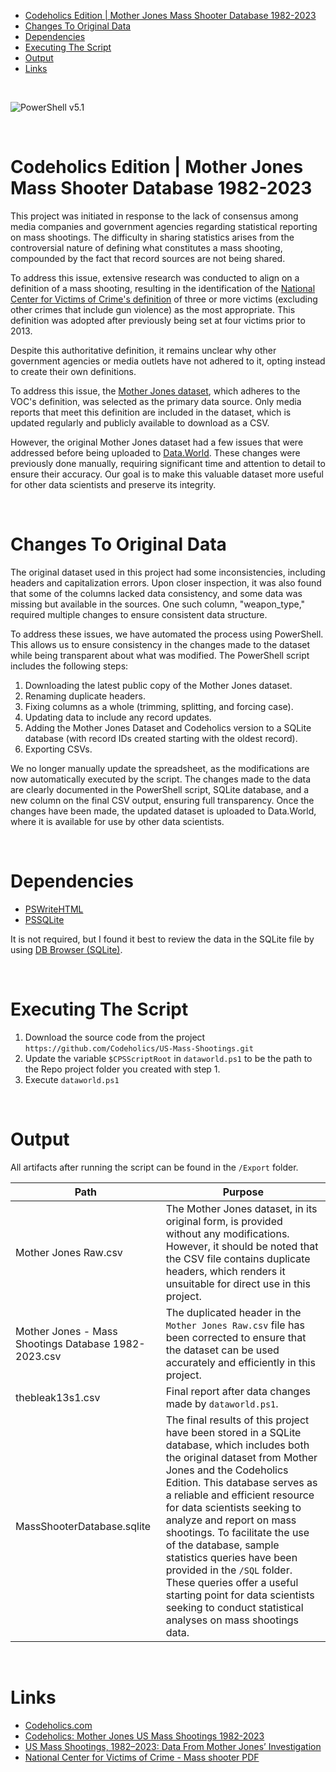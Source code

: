 - [Codeholics Edition | Mother Jones Mass Shooter Database 1982-2023](#codeholics-edition--mother-jones-mass-shooter-database-1982-2023)
- [Changes To Original Data](#changes-to-original-data)
- [Dependencies](#dependencies)
- [Executing The Script](#executing-the-script)
- [Output](#output)
- [Links](#links)

<br>

![PowerShell v5.1](https://img.shields.io/badge/PowerShell-v5.1-blue)

<br>

# Codeholics Edition | Mother Jones Mass Shooter Database 1982-2023

This project was initiated in response to the lack of consensus among media companies and government agencies regarding statistical reporting on mass shootings. The difficulty in sharing statistics arises from the controversial nature of defining what constitutes a mass shooting, compounded by the fact that record sources are not being shared.

To address this issue, extensive research was conducted to align on a definition of a mass shooting, resulting in the identification of the [National Center for Victims of Crime's definition](https://ovc.ojp.gov/sites/g/files/xyckuh226/files/ncvrw2018/info_flyers/fact_sheets/2018NCVRW_MassCasualty_508_QC.pdf) of three or more victims (excluding other crimes that include gun violence) as the most appropriate. This definition was adopted after previously being set at four victims prior to 2013.

Despite this authoritative definition, it remains unclear why other government agencies or media outlets have not adhered to it, opting instead to create their own definitions.

To address this issue, the [Mother Jones dataset](https://www.motherjones.com/politics/2012/12/mass-shootings-mother-jones-full-data/), which adheres to the VOC's definition, was selected as the primary data source. Only media reports that meet this definition are included in the dataset, which is updated regularly and publicly available to download as a CSV.

However, the original Mother Jones dataset had a few issues that were addressed before being uploaded to [Data.World](https://data.world/thebleak/thebleak13s1). These changes were previously done manually, requiring significant time and attention to detail to ensure their accuracy. Our goal is to make this valuable dataset more useful for other data scientists and preserve its integrity.

<br>

# Changes To Original Data

The original dataset used in this project had some inconsistencies, including headers and capitalization errors. Upon closer inspection, it was also found that some of the columns lacked data consistency, and some data was missing but available in the sources. One such column, "weapon_type," required multiple changes to ensure consistent data structure.

To address these issues, we have automated the process using PowerShell. This allows us to ensure consistency in the changes made to the dataset while being transparent about what was modified. The PowerShell script includes the following steps:

1. Downloading the latest public copy of the Mother Jones dataset.
2. Renaming duplicate headers.
3. Fixing columns as a whole (trimming, splitting, and forcing case).
4. Updating data to include any record updates.
5. Adding the Mother Jones Dataset and Codeholics version to a SQLite database (with record IDs created starting with the oldest record).
6. Exporting CSVs.

We no longer manually update the spreadsheet, as the modifications are now automatically executed by the script. The changes made to the data are clearly documented in the PowerShell script, SQLite database, and a new column on the final CSV output, ensuring full transparency. Once the changes have been made, the updated dataset is uploaded to Data.World, where it is available for use by other data scientists.

<br>

# Dependencies

- [PSWriteHTML](https://www.powershellgallery.com/packages/PSWriteHTML/0.0.189)
- [PSSQLite](https://www.powershellgallery.com/packages/PSSQLite/1.1.0)

It is not required, but I found it best to review the data in the SQLite file by using [DB Browser (SQLite)](https://sqlitebrowser.org/).


<br>

# Executing The Script

1. Download the source code from the project `https://github.com/Codeholics/US-Mass-Shootings.git`
2. Update the variable `$CPSScriptRoot` in `dataworld.ps1` to be the path to the Repo project folder you created with step 1.
3. Execute `dataworld.ps1`

<br>

# Output

All artifacts after running the script can be found in the `/Export` folder.

|Path|Purpose|
|---|---|
|Mother Jones Raw.csv|The Mother Jones dataset, in its original form, is provided without any modifications. However, it should be noted that the CSV file contains duplicate headers, which renders it unsuitable for direct use in this project.|
|Mother Jones - Mass Shootings Database 1982-2023.csv|The duplicated header in the `Mother Jones Raw.csv` file has been corrected to ensure that the dataset can be used accurately and efficiently in this project.|
|thebleak13s1.csv|Final report after data changes made by `dataworld.ps1`.
|MassShooterDatabase.sqlite|The final results of this project have been stored in a SQLite database, which includes both the original dataset from Mother Jones and the Codeholics Edition. This database serves as a reliable and efficient resource for data scientists seeking to analyze and report on mass shootings. To facilitate the use of the database, sample statistics queries have been provided in the `/SQL` folder. These queries offer a useful starting point for data scientists seeking to conduct statistical analyses on mass shootings data.|

<br>

# Links

- [Codeholics.com](https://codeholics.com)
- [Codeholics: Mother Jones US Mass Shootings 1982-2023](https://data.world/thebleak/thebleak13s1)
- [US Mass Shootings, 1982–2023: Data From Mother Jones’ Investigation](https://www.motherjones.com/politics/2012/12/mass-shootings-mother-jones-full-data/)
- [National Center for Victims of Crime - Mass shooter PDF](https://ovc.ojp.gov/sites/g/files/xyckuh226/files/ncvrw2018/info_flyers/fact_sheets/2018NCVRW_MassCasualty_508_QC.pdf)

